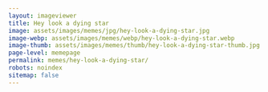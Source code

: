 ```yaml
---
layout: imageviewer
title: Hey look a dying star
image: assets/images/memes/jpg/hey-look-a-dying-star.jpg
image-webp: assets/images/memes/webp/hey-look-a-dying-star.webp
image-thumb: assets/images/memes/thumb/hey-look-a-dying-star-thumb.jpg
page-level: memepage
permalink: memes/hey-look-a-dying-star/
robots: noindex
sitemap: false
---
```

